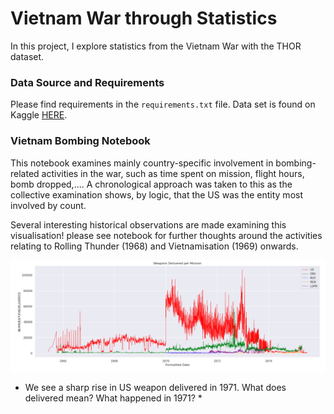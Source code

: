 # Vietnam War through Statistics

In this project, I explore statistics from the Vietnam War with the THOR dataset. 

### Data Source and Requirements

Please find requirements in the ```requirements.txt``` file. 
Data set is found on Kaggle [HERE](https://www.kaggle.com/datasets/usaf/vietnam-war-bombing-operations?select=THOR_Vietnam_Weapons_Glossary.csv). 

### Vietnam Bombing Notebook 

This notebook examines mainly country-specific involvement in bombing-related activities in the war, such as time spent on mission, flight hours, bomb dropped,.... A chronological approach was taken to this as the collective examination shows, by logic, that the US was the entity most involved by count. 

Several interesting historical observations are made examining this visualisation! please see notebook for further thoughts around the activities relating to Rolling Thunder (1968) and Vietnamisation (1969) onwards. 

![bombs dropped](https://github.com/phuongnd1112/Stats-from-the-VN-War/blob/main/Weapons_Delivered.png) 
* We see a sharp rise in US weapon delivered in 1971. What does delivered mean? What happened in 1971? *

